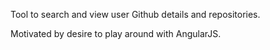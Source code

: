 Tool to search and view user Github details and repositories. 

Motivated by desire to play around with AngularJS.
